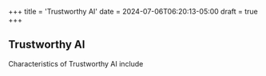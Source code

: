 +++
title = 'Trustworthy AI'
date = 2024-07-06T06:20:13-05:00
draft = true
+++
## Trustworthy AI

Characteristics of Trustworthy AI include
